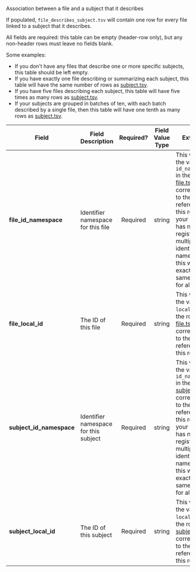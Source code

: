 Association between a file and a subject that it describes

If populated, `file_describes_subject.tsv` will contain one row for every file linked to a subject that it describes.

All fields are required: this table can be empty (header-row only), but any non-header rows must leave no fields blank.

Some examples:   
- If you don't have any files that describe one or more specific subjects, this table should be left empty.
- If you have exactly one file describing or summarizing each subject, this table will have the same number of rows as [subject.tsv](./TableInfo:-subject.tsv).
- If you have five files describing each subject, this table will have five times as many rows as [subject.tsv](./TableInfo:-subject.tsv).
- If your subjects are grouped in batches of ten, with each batch described by a single file, then this table will have one tenth as many rows as [subject.tsv](./TableInfo:-subject.tsv).


Field | Field Description | Required? | Field Value Type | Extra Info 
------|-------------------|:-----------:|:-------------:|------------
**file_id_namespace** | Identifier namespace for this file | Required | string | This will be the value of `id_namespace` in the row in [file.tsv](./TableInfo:-file.tsv) corresponding to the file referenced in this row. If your program has not registered multiple CFDE identifier namespaces, this will be exactly the same value for all rows.
**file_local_id** | The ID of this file | Required | string | This will be the value of `local_id` in the row in [file.tsv](./TableInfo:-file.tsv) corresponding to the file referenced in this row.
**subject_id_namespace** | Identifier namespace for this subject  | Required | string | This will be the value of `id_namespace` in the row in [subject.tsv](./TableInfo:-subject.tsv) corresponding to the subject referenced in this row. If your program has not registered multiple CFDE identifier namespaces, this will be exactly the same value for all rows.
**subject_local_id** | The ID of this subject | Required | string | This will be the value of `local_id` in the row in [subject.tsv](./TableInfo:-subject.tsv) corresponding to the subject referenced in this row.
